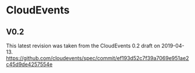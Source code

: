 # CloudEvents

## V0.2
This latest revision was taken from the CloudEvents 0.2 draft on 2019-04-13.
https://github.com/cloudevents/spec/commit/ef193d52c7f39a7069e951ae2c45d9de4257554e
